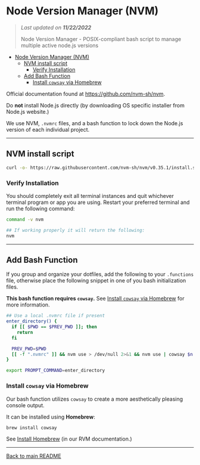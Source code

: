 # Node Version Manager (NVM)

> *Last updated on **11/22/2022***
>
> Node Version Manager - POSIX-compliant bash script to manage multiple active node.js versions

- [Node Version Manager (NVM)](#node-version-manager-nvm)
  - [NVM install script](#nvm-install-script)
    - [Verify Installation](#verify-installation)
  - [Add Bash Function](#add-bash-function)
    - [Install `cowsay` via Homebrew](#install-cowsay-via-homebrew)

Official documentation found at <https://github.com/nvm-sh/nvm>.

Do **not** install Node.js directly (by downloading OS specific installer from Node.js website.)

We use NVM, `.nvmrc` files, and a bash function to lock down the Node.js version of each individual project.

-----

## NVM install script

```bash
curl -o- https://raw.githubusercontent.com/nvm-sh/nvm/v0.35.1/install.sh | bash
```

### Verify Installation

You should completely exit all terminal instances and quit whichever terminal program or app you are using. Restart your preferred terminal and run the following command:

```bash
command -v nvm

## If working properly it will return the following:
nvm
```

-----

## Add Bash Function

If you group and organize your dotfiles, add the following to your `.functions` file, otherwise place the following snippet in one of you bash initialization files.

**This bash function requires `cowsay`.**
See [Install `cowsay` via Homebrew](#install-cowsay-via-homebrew) for more information.

```bash
## Use a local .nvmrc file if present
enter_directory() {
  if [[ $PWD == $PREV_PWD ]]; then
    return
  fi

  PREV_PWD=$PWD
  [[ -f ".nvmrc" ]] && nvm use > /dev/null 2>&1 && nvm use | cowsay $n
}

export PROMPT_COMMAND=enter_directory
```

### Install `cowsay` via Homebrew

Our bash function utilizes `cowsay` to create a more aesthetically pleasing console output.

It can be installed using **Homebrew**:

```bash
brew install cowsay
```

See [Install Homebrew](./installing_rvm/#install-homebrew) (in our RVM documentation.)

-----

[Back to main README](./README.md)
